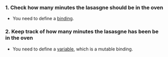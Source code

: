 ### 1. Check how many minutes the lasasgne should be in the oven

- You need to define a [binding][bindings].

### 2. Keep track of how many minutes the lasasgne has been be in the oven

- You need to define a [variable][variables], which is a mutable binding.

[bindings]: https://docs.microsoft.com/en-us/dotnet/fsharp/language-reference/values/#binding-a-value
[variables]: https://docs.microsoft.com/en-us/dotnet/fsharp/language-reference/values/#mutable-variables
